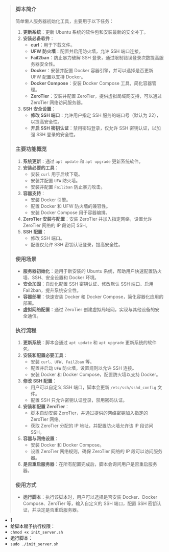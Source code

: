> ### 脚本简介
> 
> 简单懒人服务器初始化工具，主要用于以下任务：
> 
> 1.  **更新系统**：更新 Ubuntu 系统的软件包和安装最新的安全补丁。
> 2.  **安装必备软件**：
>     *   **curl**：用于下载文件。
>     *   **UFW 防火墙**：配置并启用防火墙，允许 SSH 端口连接。
>     *   **Fail2ban**：防止暴力破解 SSH 登录，通过限制错误登录次数提高服务器安全性。
>     *   **Docker**：安装并配置 Docker 容器引擎，并可以选择是否更新 UFW 配置以支持 Docker。
>     *   **Docker Compose**：安装 Docker Compose 工具，简化容器管理。
>     *   **ZeroTier**：安装并配置 ZeroTier，提供虚拟局域网支持，可以通过 ZeroTier 网络访问服务器。
> 3.  **SSH 安全设置**：
>     *   **修改 SSH 端口**：允许用户指定 SSH 服务的端口号（默认为 22），以提高安全性。
>     *   **开启 SSH 密钥认证**：禁用密码登录，仅允许 SSH 密钥认证，以加强 SSH 登录的安全性。
> 
> ### 主要功能概览
> 
> 1.  **系统更新**：通过 `apt update` 和 `apt upgrade` 更新系统软件。
> 2.  **安装必要的工具**：
>     *   安装 `curl` 用于后续下载。
>     *   安装并配置 `UFW` 防火墙。
>     *   安装并配置 `Fail2ban` 防止暴力攻击。
> 3.  **容器支持**：
>     *   安装 Docker 引擎。
>     *   配置 Docker 和 UFW 防火墙的兼容性。
>     *   安装 Docker Compose 用于容器编排。
> 4.  **ZeroTier 安装与配置**：安装 ZeroTier 并加入指定网络，设置允许 ZeroTier 网络的 IP 段访问 SSH。
> 5.  **SSH 配置**：
>     *   修改 SSH 端口。
>     *   配置仅允许 SSH 密钥认证登录，提高安全性。
> 
> ### 使用场景
> 
> *   **服务器初始化**：适用于新安装的 Ubuntu 系统，帮助用户快速配置防火墙、SSH、安全设置和 Docker 环境。
> *   **安全加固**：自动化配置 SSH 密钥认证、修改默认 SSH 端口、启用 Fail2ban，提升系统安全性。
> *   **容器部署**：快速安装 Docker 和 Docker Compose，简化容器化应用的部署。
> *   **虚拟网络配置**：通过 ZeroTier 创建虚拟局域网，实现与其他设备的安全通信。
> 
> ### 执行流程
> 
> 1.  **更新系统**：脚本会通过 `apt update` 和 `apt upgrade` 更新系统的软件包。
> 2.  **安装和配置必要工具**：
>     *   安装 `curl`、`UFW`、`Fail2ban` 等。
>     *   配置并启动 `UFW` 防火墙，设置规则以允许 SSH 连接。
>     *   安装 Docker 和 Docker Compose，配置防火墙以支持 Docker。
> 3.  **修改 SSH 配置**：
>     *   用户可以自定义 SSH 端口，脚本会更新 `/etc/ssh/sshd_config` 文件。
>     *   配置 SSH 只允许密钥认证登录，禁用密码认证。
> 4.  **安装和配置 ZeroTier**：
>     *   脚本自动安装 ZeroTier，并通过提供的网络密钥加入指定的 ZeroTier 网络。
>     *   获取 ZeroTier 分配的 IP 地址，并配置防火墙允许该 IP 段访问 SSH。
> 5.  **容器与网络设置**：
>     *   安装 Docker 和 Docker Compose。
>     *   设置 ZeroTier 网络规则，确保 ZeroTier 网络的 IP 段可以访问服务器。
> 6.  **是否重启服务器**：在所有配置完成后，脚本会询问用户是否重启服务器。
> 
> ### 使用方式
> 
> *   **运行脚本**：执行该脚本时，用户可以选择是否安装 Docker、Docker Compose、ZeroTier 等，输入自定义的 SSH 端口，配置 SSH 密钥认证，并决定是否重启服务器。

*   1 
*   给脚本赋予执行权限：
*   `chmod +x init_server.sh`
*   运行脚本：
*   `sudo ./init_server.sh`
